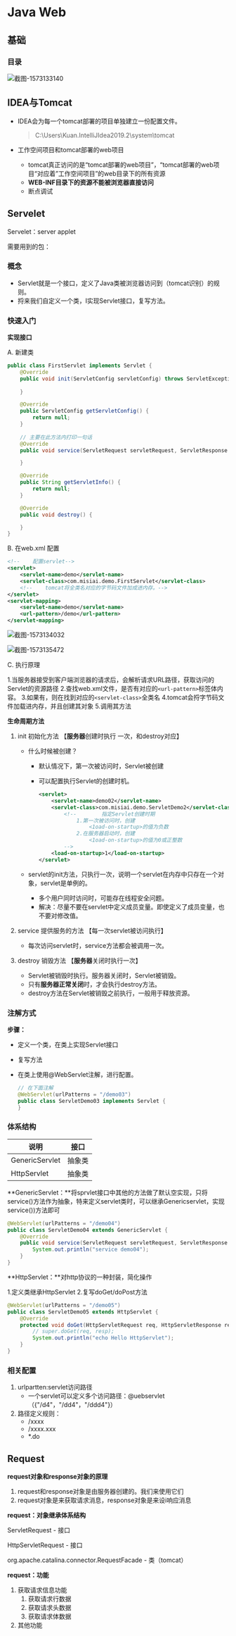 # Java Web

## 基础

### 目录

![截图-1573133140](https://wimg.misiyu.cn/images/20191107/1573133140_e3f537f8dc2a960.png?x-oss-process=style/common)



## IDEA与Tomcat

- IDEA会为每一个tomcat部署的项目单独建立一份配置文件。

  > C:\Users\Kuan\.IntelliJIdea2019.2\system\tomcat

- 工作空间项目和tomcat部署的web项目

  - tomcat真正访问的是“tomcat部署的web项目”，“tomcat部署的web项目“对应着”工作空间项目”的web目录下的所有资源
  - **WEB-INF目录下的资源不能被浏览器直接访问**
  - 断点调试

## Servelet

Servelet：server applet

需要用到的包：

### 概念

- Servlet就是一个接口，定义了Java类被浏览器访问到（tomcat识别）的规则。
- 捋来我们自定义一个类，I实现Servlet接口，复写方法。

### 快速入门

**实现接口**

A. 新建类

```java
public class FirstServlet implements Servlet {
    @Override
    public void init(ServletConfig servletConfig) throws ServletException {
        
    }

    @Override
    public ServletConfig getServletConfig() {
        return null;
    }
	
    // 主要在此方法内打印一句话
    @Override
    public void service(ServletRequest servletRequest, ServletResponse servletResponse) throws ServletException, IOException {

    }

    @Override
    public String getServletInfo() {
        return null;
    }

    @Override
    public void destroy() {

    }
}
```

B. 在web.xml 配置

```xml
<!--    配置servlet-->
<servlet>
    <servlet-name>demo</servlet-name>
    <servlet-class>com.misiai.demo.FirstServlet</servlet-class>
    <!--    tomcat将全类名对应的字节码文件加成进内存。-->
</servlet>
<servlet-mapping>
    <servlet-name>demo</servlet-name>
    <url-pattern>/demo</url-pattern>
</servlet-mapping>
```

![截图-1573134032](https://wimg.misiyu.cn/images/20191107/1573134023_efa8bd776036d59.png?x-oss-process=style/common)

![截图-1573135472](https://wimg.misiyu.cn/images/20191107/1573135472_cbf62ab7f48a560.png?x-oss-process=style/common)

C. 执行原理

1.当服务器接受到客户端浏览器的请求后，会解析请求URL路径，获取访问的Servlet的资源路径
2.查找web.xml文件，是否有对应的`<url-pattern>`标签体内容。
3.如果有，则在找到对应的`<servlet-class>`全类名
4.tomcat会捋字节码文件加载进内存，并且创建其对象
5.调用其方法



**生命周期方法**

1. init 初始化方法 【**服务器**创建时执行 一次，和destroy对应】

   - 什么时候被创建？

     - 默认情况下，第一次被访问时，Servlet被创建

     - 可以配置执行Servlet的创建时机。

       ```xml
       <servlet>
           <servlet-name>demo02</servlet-name>
           <servlet-class>com.misiai.demo.ServletDemo2</servlet-class>
               <!--        指定Servlet创建时期
                   1.第一次被访问时，创建
                       <1oad-on-startup>的值为负数
                   2.在服务器启动时，创建
                       <1oad-on-startup>的值为0或正整数
               -->
           <load-on-startup>1</load-on-startup>
       </servlet>
       ```

   - servlet的init方法，只执行一次，说明一个servlet在内存中只存在一个对象，servlet是单例的。

     - 多个用户同时访问时，可能存在线程安全问题。
     - 解决：尽量不要在servlet中定义成员变量。即使定义了成员变量，也不要对修改值。

   

2. service 提供服务的方法 【每一次servlet被访问执行】

   - 每次访问servlet时，service方法都会被调用一次。

3. destroy 销毁方法 【**服务器**关闭时执行一次】

   - Servlet被销毁时执行。服务器关闭时，Servlet被销毁。
   - 只有**服务器正常关闭**时，才会执行destroy方法。
   - destroy方法在Servlet被销毁之前执行，一般用于释放资源。

   

### 注解方式

**步骤：**

- 定义一个类，在类上实现Servlet接口

- 复写方法

- 在类上使用@WebServlet注解，进行配置。

  ```java
  // 在下面注解
  @WebServlet(urlPatterns = "/demo03")
  public class ServletDemo03 implements Servlet {
  }
  ```

### 体系结构

| 说明           | 接口   |
| -------------- | ------ |
| GenericServlet | 抽象类 |
| HttpServlet    | 抽象类 |

**GenericServlet：**将sprvlet接口中其他的方法做了默认空实现，只将service()方法作为抽象，特来定义servlet类时，可以继承Genericservlet，实现service())方法即可

```java
@WebServlet(urlPatterns = "/demo04")
public class ServletDemo04 extends GenericServlet {
    @Override
    public void service(ServletRequest servletRequest, ServletResponse servletResponse) throws ServletException, IOException {
        System.out.println("service demo04");
    }
}
```

**HttpServlet：**对http协议的一种封装，简化操作

1.定义类继承HttpServlet
2.复写doGet/doPost方法

```java
@WebServlet(urlPatterns = "/demo05")
public class ServletDemo05 extends HttpServlet {
    @Override
    protected void doGet(HttpServletRequest req, HttpServletResponse resp) throws ServletException, IOException {
        // super.doGet(req, resp);
        System.out.println("echo Hello HttpServlet");
    }
}
```

### 相关配置

1. urlpartten:servlet访问路径
   - 一个servlet可以定义多个访问路径：@uebservlet（{"/d4"，"/dd4"，"/ddd4"}）
2. 路径定义规则：
   - /xxxx
   - /xxxx.xxx
   - *.do

## Request

**request对象和response对象的原理**

1. request和response对象是由服务器创建的。我们来使用它们
2. request对象是来获取请求消息，response对象是来设i响应消息



**request：对象继承体系结构**

ServletRequest - 接口

HttpServletRequest - 接口

org.apache.catalina.connector.RequestFacade - 类（tomcat）

**request：功能**

1. 获取请求信息功能
   1. 获取请求行数据
   2. 获取请求头数据
   3. 获取请求体数据
2. 其他功能
